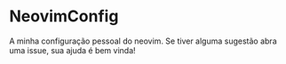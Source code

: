 # NeovimConfig

A minha configuração pessoal do neovim. Se tiver alguma sugestão abra uma issue, sua ajuda é bem vinda!
